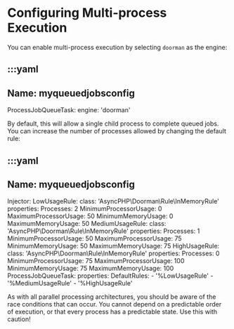 # Configuring Multi-process Execution

You can enable multi-process execution by selecting `doorman` as the engine:

:::yaml
  ---
  Name: myqueuedjobsconfig
  ---
  ProcessJobQueueTask:
    engine: 'doorman'

By default, this will allow a single child process to complete queued jobs. You can increase the number of processes allowed by changing the default rule:

:::yaml
  ---
  Name: myqueuedjobsconfig
  ---
  Injector:
    LowUsageRule:
      class: 'AsyncPHP\Doorman\Rule\InMemoryRule'
      properties:
        Processes: 2
        MinimumProcessorUsage: 0
        MaximumProcessorUsage: 50
        MinimumMemoryUsage: 0
        MaximumMemoryUsage: 50
    MediumUsageRule:
      class: 'AsyncPHP\Doorman\Rule\InMemoryRule'
      properties:
        Processes: 1
        MinimumProcessorUsage: 50
        MaximumProcessorUsage: 75
        MinimumMemoryUsage: 50
        MaximumMemoryUsage: 75
    HighUsageRule:
      class: 'AsyncPHP\Doorman\Rule\InMemoryRule'
      properties:
        Processes: 0
        MinimumProcessorUsage: 75
        MaximumProcessorUsage: 100
        MinimumMemoryUsage: 75
        MaximumMemoryUsage: 100
    ProcessJobQueueTask:
      properties:
        DefaultRules:
          - '%LowUsageRule'
          - '%MediumUsageRule'
          - '%HighUsageRule'

As with all parallel processing architectures, you should be aware of the race conditions that can occur. You cannot depend on a predictable order of execution, or that every process has a predictable state. Use this with caution!
